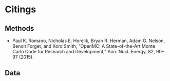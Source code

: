# Citings


## Methods

* Paul K. Romano, Nicholas E. Horelik, Bryan R. Herman, Adam G. Nelson, Benoit Forget, and Kord Smith, “OpenMC: A State-of-the-Art Monte Carlo Code for Research and Development,” Ann. Nucl. Energy, 82, 90–97 (2015).


## Data

